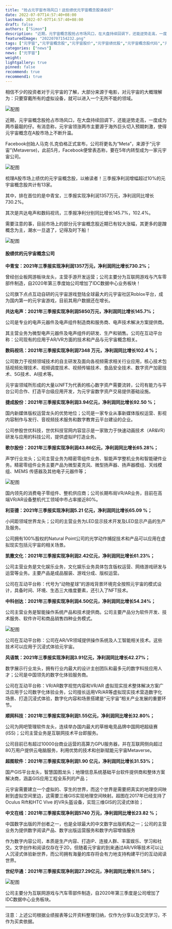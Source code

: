 ```yaml
---
title: "抢占元宇宙市场风口！这些绩优元宇宙概念股请收好"
date: 2022-07-07T14:57:40+08:00
lastmod: 2022-07-07T14:57:40+08:00
draft: false
authors: ["Simon"]
description: "近期，元宇宙概念股抢占市场风口，在大盘持续回调下，还能逆势走高，一度成为两市最靓的仔。有消息称，元宇宙领涨两市主要源于海外巨头切入预期刺激，使得元宇宙概念在A股市场上不断升温。"
featuredImage: "20220707154232.png"
tags: ["元宇宙","元宇宙概念股","元宇宙股价","元宇宙绩优股","元宇宙概念股代码","元宇宙股票"]
categories: ["news"]
news: ["元宇宙"]
weight: 
lightgallery: true
pinned: false
recommend: true
recommend1: true
---
```


相信不少的投资者对于元宇宙的了解，大部分来源于电影，对元宇宙的大概理解为：只要穿戴所有的虚拟设备，就可以进入一个无所不能的领域。

![配图](20220707154232.png)

近期，元宇宙概念股抢占市场风口，在大盘持续回调下，还能逆势走高，一度成为两市最靓的仔。有消息称，元宇宙领涨两市主要源于海外巨头切入预期刺激，使得元宇宙概念在A股市场上不断升温。

Facebook创始人马克·扎克伯格正式宣布，公司将更名为“Meta”，来源于“元宇宙”(Metaverse)，此前5月，Facebook便曾表态称，要在5年内转型成为一家元宇宙公司。

![配图](20220707154249.png)


梳理A股市场上绩优的元宇宙概念股，以飨读者！三季报净利润增幅超过10%的元宇宙概念股共计有13家。

其中，排在首位的是中青宝，三季报实现净利润1357万元，净利润同比增长730.2%。

其次是共达电声和数码视讯，三季报净利分别同比增长145.7%，102.4%。

需要注意的事，目前市场上的部分元宇宙概念股近期已有较大涨幅，其更多的是蹭概念为主，潮水一旦退了，记得及时下船！

![配图](20220707154259.png)

#### 股绩优的元宇宙概念公司

**中青宝：2021年三季报实现净利润1357万元，净利润同比增长730.2%；**

曾经创业板网游板块龙头，主营手游开发运营；公司主要分为互联网游戏与汽车零部件制造，自2020年第三季度始公司增加了IDC数据中心业务板块！

公司旗下点点互动自研的元宇宙游戏登陆全球最大的元宇宙社区Roblox平台，成为国内第一的元宇宙游戏，目前其用户数据还在增长。

**共达电声：2021年三季报实现净利润5850万元，净利润同比增长145.7%；**

公司是专业的电声元器件及电声组件制造商和服务商、电声技术解决方案提供商。

其主营业务为微型电声元器件及电声组件的研发、生产和销售。公司在互动平台称：公司现有的应用于AR/VR方面的技术和产品与元宇宙概念相关。

**数码视讯：2021年三季报实现净利润7348 万元，净利润同比增长102.4 %；**

公司致力于视频领域技术的自主研发及面向各视频需求相关行业应用，核心技术包括视频处理技术、视频调度技术、视频传输技术、食品安全技术、数字资产加密技术、5G技术、AI技术等。

元宇宙领域所形成的大量以NFT为代表的核心数字资产需要流转，公司有能力与平台公司合作、打造平台级应用开发，为元宇宙数字资产交易提供基础设施。

**捷成股份：2021年三季报实现净利润3.94亿元，净利润同比增长92.50 %；**

国内新媒体版权运营龙头的优势地位；公司是一家专业从事新媒体版权运营、影视内容制作与发行、音视频技术服务和数字教育云平台建设的企业。

公司参股世优科技，世优科技官网内容显示是一家致力于快速动画技术（AR&VR）研发与应用的科技公司，提供虚拟IP打造业务。

**歌尔股份：2021年三季报实现净利润43.86亿元，净利润同比增长65.28%；**

声学行业龙头；公司主营业务为精密零组件业务、智能声学整机业务和智能硬件业务。精密零组件业务主要产品为微型麦克风、微型扬声器、扬声器模组、天线模组、MEMS 传感器及其他电子元器件等；

![配图](20220707154312.png)


国内领先的消费电子零组件、整机供应商；公司长期布局VR/AR业务，目前在高端VR/AR设备整机代工领域中市占率接近80%。

**利亚德：2021年三季报实现净利润5.21 亿元，净利润同比增长65.09 %；**

小间距领域世界龙头；公司的主营业务为LED显示技术开发及LED显示产品的生产及服务。

公司拥有100%股权的Natural Point公司的光学动作捕捉技术和产品可以应用在虚拟现实包括元宇宙的相关场景。

**凯撒文化：2021年三季报实现净利润2.42亿元，净利润同比增长61.23%；**

公司主营业务是文化娱乐业务，文化娱乐业务具体包含版权运营、网络游戏研发与运营等业务。主要产品是成品服装、游戏分成、版权运营。

公司在互动平台称：代号为“动物星球”的游戏背景环境完全按照元宇宙的模式设计，具备时间、环境、生态三大维度要素，还引入了NFT技术。

**中科创达：2021年三季报实现净利润4.50亿元，净利润同比增长54.24%；**

公司主营业务是智能操作系统产品和技术提供商。公司主要产品分为软件开发、技术服务、软件许可和商品销售四种业务模式。

![配图](20220707154323.png)


公司在互动平台称：公司在AR/VR领域提供操作系统及人工智能相关技术。这些技术可以应用于沉浸式体验元宇宙。

**风语筑：2021年三季报实现净利润3.91亿元，净利润同比增长42.27%；**

数字展示行业龙头，拥有行业内最大的设计主创团队和最多元的数字科技应用人才；公司是中国领先的数字化体验服务商。

公司在互动平台称：VR/AR数字视觉内容和VR/AR 虚拟现实技术整体解决方案广泛应用于公司数字化体验业务，公司擅长运用VR/AR等虚拟现实技术营造数字化场景、打造沉浸式体验，数字化内容和场景搭建是“元宇宙”相关产业发展的重要环节。

**顺网科技：2021年三季报实现净利润1.55亿元，净利润同比增长32.80%；**

公司为网吧管理软件龙头，连续举办国内最大的草根电竞品牌中国网吧超级赛(ISS)；公司主营业务是互联网技术平台即服务。

公司目前已有超过10000台商业运营的高算力GPU服务器，并在互联网侧向超过80万用户提供云电脑服务，利用优势的技术和创新赋能元宇宙Metaverse。

**超图软件：2021年三季报实现净利润1.90 亿元，净利润同比增长31.53%；**

国产GIS平台龙头，智慧国图龙头；地理信息系统基础平台软件提供商和整体方案解决商，涵盖GIS应用工程全系列的产品；

元宇宙需要建立一个虚拟的、孪生的世界，而这个世界是需要把真实的地理空间映射到虚拟空间里边，这需要三维GIS实现地理空间映射。超图在2017年已经支持了Oculus Rift和HTC Vive 的VR头盔设备，实现三维GIS的沉浸式体验；

**中文在线：2021年三季报实现净利润5740 万元，净利润同比增长23.82 %；**

中国数字出版的开创者之一，也是全球最大的中文数字出版机构之一；公司的主营业务为提供数字阅读产品、数字出版运营服务和数字内容增值服务

作为数字内容公司，本质是生产内容、打造IP、连接人群、丰富娱乐、学习和社交。文字创作和阅读仅存在于2D，但随着元宇宙的到来通过AR/VR等技术可以让人沉浸式体验新世界，而公司拥有海量的库存将会有力地支持构建平行的互动阅读世界。

**世纪华通：2021年三季报实现净利润27.29亿元，净利润同比增长11.58%；**

![配图](0220707154333.png)


公司主要分为互联网游戏与汽车零部件制造，自2020年第三季度是公司增加了IDC数据中心业务板块。

---

注意：上述公司根据业绩报表等公开资料整理归纳，仅作为分享以及交流学习，不作为买卖依据。

